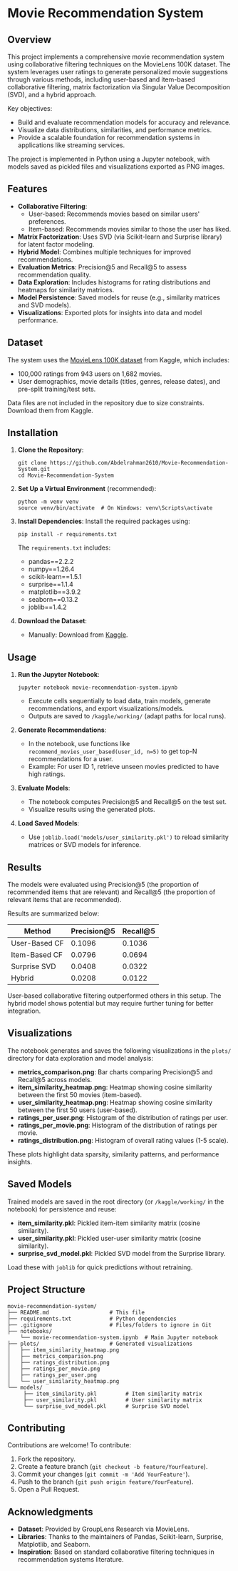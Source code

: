 # Movie Recommendation System

## Overview

This project implements a comprehensive movie recommendation system using collaborative filtering techniques on the MovieLens 100K dataset. The system leverages user ratings to generate personalized movie suggestions through various methods, including user-based and item-based collaborative filtering, matrix factorization via Singular Value Decomposition (SVD), and a hybrid approach.

Key objectives:
- Build and evaluate recommendation models for accuracy and relevance.
- Visualize data distributions, similarities, and performance metrics.
- Provide a scalable foundation for recommendation systems in applications like streaming services.

The project is implemented in Python using a Jupyter notebook, with models saved as pickled files and visualizations exported as PNG images.

## Features

- **Collaborative Filtering**:
  - User-based: Recommends movies based on similar users' preferences.
  - Item-based: Recommends movies similar to those the user has liked.
- **Matrix Factorization**: Uses SVD (via Scikit-learn and Surprise library) for latent factor modeling.
- **Hybrid Model**: Combines multiple techniques for improved recommendations.
- **Evaluation Metrics**: Precision@5 and Recall@5 to assess recommendation quality.
- **Data Exploration**: Includes histograms for rating distributions and heatmaps for similarity matrices.
- **Model Persistence**: Saved models for reuse (e.g., similarity matrices and SVD models).
- **Visualizations**: Exported plots for insights into data and model performance.

## Dataset

The system uses the [MovieLens 100K dataset](https://www.kaggle.com/datasets/prajitdatta/movielens-100k-dataset) from Kaggle, which includes:
- 100,000 ratings from 943 users on 1,682 movies.
- User demographics, movie details (titles, genres, release dates), and pre-split training/test sets.

Data files are not included in the repository due to size constraints. Download them from Kaggle.

## Installation

1. **Clone the Repository**:
   ```
   git clone https://github.com/Abdelrahman2610/Movie-Recommendation-System.git
   cd Movie-Recommendation-System
   ```

2. **Set Up a Virtual Environment** (recommended):
   ```
   python -m venv venv
   source venv/bin/activate  # On Windows: venv\Scripts\activate
   ```

3. **Install Dependencies**:
   Install the required packages using:
   ```
   pip install -r requirements.txt
   ```
   The `requirements.txt` includes:
   - pandas==2.2.2
   - numpy==1.26.4
   - scikit-learn==1.5.1
   - surprise==1.1.4
   - matplotlib==3.9.2
   - seaborn==0.13.2
   - joblib==1.4.2

4. **Download the Dataset**:
   - Manually: Download from [Kaggle](https://www.kaggle.com/datasets/prajitdatta/movielens-100k-dataset).

     
## Usage

1. **Run the Jupyter Notebook**:
   ```
   jupyter notebook movie-recommendation-system.ipynb
   ```
   - Execute cells sequentially to load data, train models, generate recommendations, and export visualizations/models.
   - Outputs are saved to `/kaggle/working/` (adapt paths for local runs).

2. **Generate Recommendations**:
   - In the notebook, use functions like `recommend_movies_user_based(user_id, n=5)` to get top-N recommendations for a user.
   - Example: For user ID 1, retrieve unseen movies predicted to have high ratings.

3. **Evaluate Models**:
   - The notebook computes Precision@5 and Recall@5 on the test set.
   - Visualize results using the generated plots.

4. **Load Saved Models**:
   - Use `joblib.load('models/user_similarity.pkl')` to reload similarity matrices or SVD models for inference.

## Results

The models were evaluated using Precision@5 (the proportion of recommended items that are relevant) and Recall@5 (the proportion of relevant items that are recommended).

Results are summarized below:

| Method              | Precision@5 | Recall@5 |
|---------------------|-------------|----------|
| User-Based CF       | 0.1096     | 0.1036   |
| Item-Based CF       | 0.0796     | 0.0694   |
| Surprise SVD        | 0.0408     | 0.0322   |
| Hybrid              | 0.0208     | 0.0122   |

User-based collaborative filtering outperformed others in this setup. The hybrid model shows potential but may require further tuning for better integration.

## Visualizations

The notebook generates and saves the following visualizations in the `plots/` directory for data exploration and model analysis:

- **metrics_comparison.png**: Bar charts comparing Precision@5 and Recall@5 across models.
- **item_similarity_heatmap.png**: Heatmap showing cosine similarity between the first 50 movies (item-based).
- **user_similarity_heatmap.png**: Heatmap showing cosine similarity between the first 50 users (user-based).
- **ratings_per_user.png**: Histogram of the distribution of ratings per user.
- **ratings_per_movie.png**: Histogram of the distribution of ratings per movie.
- **ratings_distribution.png**: Histogram of overall rating values (1-5 scale).

These plots highlight data sparsity, similarity patterns, and performance insights.

## Saved Models

Trained models are saved in the root directory (or `/kaggle/working/` in the notebook) for persistence and reuse:

- **item_similarity.pkl**: Pickled item-item similarity matrix (cosine similarity).
- **user_similarity.pkl**: Pickled user-user similarity matrix (cosine similarity).
- **surprise_svd_model.pkl**: Pickled SVD model from the Surprise library.

Load these with `joblib` for quick predictions without retraining.

## Project Structure

```
movie-recommendation-system/
├── README.md                   # This file
├── requirements.txt            # Python dependencies
├── .gitignore                  # Files/folders to ignore in Git
├── notebooks/
    └── movie-recommendation-system.ipynb  # Main Jupyter notebook
├── plots/                      # Generated visualizations
│   ├── item_similarity_heatmap.png
│   ├── metrics_comparison.png
│   ├── ratings_distribution.png
│   ├── ratings_per_movie.png
│   ├── ratings_per_user.png
│   └── user_similarity_heatmap.png
└── models/ 
     ├── item_similarity.pkl         # Item similarity matrix
     ├── user_similarity.pkl         # User similarity matrix
     └── surprise_svd_model.pkl      # Surprise SVD model

```

## Contributing

Contributions are welcome! To contribute:
1. Fork the repository.
2. Create a feature branch (`git checkout -b feature/YourFeature`).
3. Commit your changes (`git commit -m 'Add YourFeature'`).
4. Push to the branch (`git push origin feature/YourFeature`).
5. Open a Pull Request.

## Acknowledgments

- **Dataset**: Provided by GroupLens Research via MovieLens.
- **Libraries**: Thanks to the maintainers of Pandas, Scikit-learn, Surprise, Matplotlib, and Seaborn.
- **Inspiration**: Based on standard collaborative filtering techniques in recommendation systems literature.

